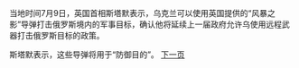 当地时间7月9日，英国首相斯塔默表示，乌克兰可以使用英国提供的“风暴之影”导弹打击俄罗斯境内的军事目标，确认他将延续上一届政府允许乌使用远程武器打击俄罗斯目标的政策。

斯塔默表示，这些导弹将用于“防御目的”。
[下一页](菲律宾查获地下医院：为逃犯和电诈人员整容换脸，“创造全新的人”！内景曝光.md)